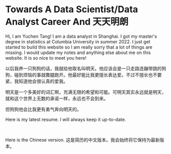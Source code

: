 # Towards A Data Scientist/Data Analyst Career And 天天明朗

Hi, I am Yuchen Tang! I am a data analyst in Shanghai. I got my master's degree in statistics at Columbia University in summer 2022. I just get started to build this website so I am really sorry that a lot of things are missing. I would update my notes and anything else about me on this website. It is so nice to meet you here!

以后我养一只狗狗的话，我就给他取名叫明天。他应该会是一只走路连蹦带跳的狗狗，碰到烦恼的事就撒腿跑开。他最好能比我更擅长表达爱。不过不擅长也不要紧，我知道他会很认真的爱我。

明天是一个多美好的词汇啊，充满无限的希望和可能。可明天其实永远就是明天，就和这个世界上无数的承诺一样，永远也不会到来。

但狗狗他会比我更有勇气奔向明天的。

Here is my latest resume. I will always keep it up-to-date.

<object data="assets/files/Yuchen_Tang_ColumbiaU_StatisticsMA.pdf" type="application/pdf" width="95%" height="600px">
</object>

<!--
; <iframe src="https://www.xmind.net/embed/iR7YAt" width="900px" height="540px" frameborder="0" scrolling="no"></iframe>
-->

<br/>

Here is the Chinese version. 这是简历的中文版本。我会始终将它保持为最新版本。

<object data="assets/files/唐雨辰_哥伦比亚大学_统计学硕士.pdf" type="application/pdf" width="95%" height="600px">
</object>
